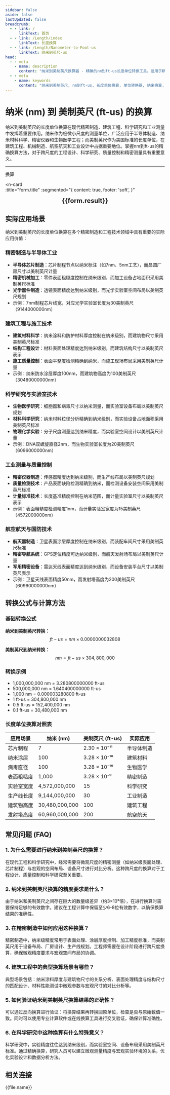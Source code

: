 ```yaml
---
sidebar: false
aside: false
lastUpdated: false
breadcrumb:
  - - link: /
      linkText: 首页
  - - link: /Length/index
      linkText: 长度换算
  - - link: /Length/Nanometer-to-Foot-us
      linkText: 纳米到英尺-us
head:
  - - meta
    - name: description
      content: "纳米到美制英尺换算器 - 精确的nm到ft-us长度单位转换工具。适用于精密制造、建筑工程、科学研究和工业测量的微观到宏观尺度换算。"
  - - meta
    - name: keywords
      content: "纳米到美制英尺, nm到ft-us, 长度单位换算, 单位转换器, 纳米换算, 美制英尺换算, 精密制造, 建筑工程, 科学研究, 工业测量, 精密测量, 长度转换, 单位换算表, 纳米英尺对照表"
---
```

# 纳米 (nm) 到 美制英尺 (ft-us) 的换算

纳米到美制英尺的长度单位换算在现代精密制造、建筑工程、科学研究和工业测量中发挥着重要作用。纳米作为极微小尺度的测量单位，广泛应用于半导体制造、纳米材料科学、精密仪器和生物医学工程；而美制英尺作为美国标准的长度单位，在建筑工程、机械制造、航空航天和工业设计中占据重要地位。掌握nm到ft-us的精确换算方法，对于跨尺度的工程设计、科学研究、质量控制和精密测量具有重要意义。

---
<script setup>
import { onMounted, reactive, inject, ref } from 'vue'
import { NButton, NForm, NFormItem, NInput, NInputNumber, NSelect, NCard, useMessage,NGrid ,NGi } from 'naive-ui'
import { defineClientComponent } from 'vitepress'
import { Length } from '../files';
const seoKey = ['单位转换器','单位换算','长度单位转换器','长度单位转换','尺寸换算','长度单位换算','长度单位换算表','纳米美制英尺','纳米和美制英尺','纳米单位','一纳米等于多少美制英尺','纳米到美制英尺换算','nm ft-us','纳米和美制英尺的换算单位','纳米美制英尺转换','ft-us是什么单位','纳米和美制英尺','纳米换算','nm','美制英尺单位','长度换算公式','纳米转美制英尺','美制英尺换算','纳米计算器','美制英尺计算器','长度单位','纳米到美制英尺公式','美制英尺转换器','纳米美制英尺对照表','长度转换','单位换算表','纳米美制英尺换算器','美制英尺长度','纳米长度','长度计算','单位转换公式','纳米美制英尺计算','长度换算器','美制英尺单位换算','纳米单位换算','长度单位转换表','纳米美制英尺转换表']
const convert = inject('convert')

const form = reactive({
  number: null,
  result: '',
  title: '纳米 (nm) 到 美制英尺 (ft-us) 的换算'
})

const convertHandler = () => {
  if (form.number !== null && !isNaN(form.number)) {
    const convertedValue = parseFloat(form.number) * 0.0000000032808
    form.result = `${form.number}nm = ${convertedValue.toFixed(12)}ft-us`
  } else {
    form.result = '请输入有效的数值。'
  }
}
</script>

<n-form size="large" :model="form">
  <n-form-item label="纳米 (nm)">
    <n-input-number v-model:value="form.number" placeholder="输入纳米" style="width: 100%" />
  </n-form-item>
  <n-form-item>
    <n-button type="info" @click="convertHandler" block>换算</n-button>
  </n-form-item>
</n-form>

<n-card  
  :title="form.title"
  :segmented="{
    content: true,
    footer: 'soft',
  }"
>
  <div  style="text-align:center;font-size:20px;">
    <strong>{{form.result}}</strong>
  </div>
    <template #footer>
    <div>
      <span v-for="item of seoKey">{{item}}，</span>
    </div>
  </template>
</n-card>

## 实际应用场景

纳米到美制英尺的长度单位换算在多个精密制造和工程技术领域中具有重要的实际应用价值：

### 精密制造与半导体工业
- **半导体芯片制造**：芯片制程节点以纳米标注（如7nm、5nm工艺），而晶圆厂房尺寸以美制英尺计量
- **精密机械加工**：零件表面粗糙度控制在纳米级别，而加工设备占地面积采用美制英尺标准
- **光学器件制造**：透镜表面精度达到纳米级别，而光学实验室空间布局以美制英尺规划
- 示例：7nm制程芯片线宽，对应光学实验室长度为30美制英尺（9144000000nm）

### 建筑工程与施工技术
- **建筑材料科学**：纳米涂料和防护材料厚度控制在纳米级别，而建筑物尺寸采用美制英尺标准
- **结构工程设计**：材料表面处理精度达到纳米级别，而建筑结构尺寸以美制英尺表示
- **施工质量控制**：表面平整度检测精确到纳米，而施工现场布局采用美制英尺计量
- 示例：纳米防水涂层厚度100nm，而建筑物高度为100美制英尺（30480000000nm）

### 科学研究与实验室技术
- **生物医学研究**：细胞器和病毒尺寸以纳米测量，而实验室设备布局以美制英尺规划
- **材料科学研究**：纳米材料粒径分析精确到纳米级别，而实验设备占地面积采用美制英尺标准
- **物理化学实验**：分子尺度测量达到纳米精度，而实验室空间设计以美制英尺计量
- 示例：DNA双螺旋直径2nm，而生物实验室长度为20美制英尺（6096000000nm）

### 工业测量与质量控制
- **精密仪器制造**：传感器精度达到纳米级别，而生产线布局以美制英尺规划
- **质量检测技术**：产品表面缺陷检测精确到纳米，而检测设备安装空间采用美制英尺标准
- **计量标准技术**：长度基准精度控制在纳米范围，而计量实验室尺寸以美制英尺表示
- 示例：表面粗糙度检测精度1nm，而计量实验室宽度为15美制英尺（4572000000nm）

### 航空航天与国防技术
- **航天器制造**：卫星表面涂层厚度控制在纳米级别，而装配车间尺寸采用美制英尺标准
- **精密导航系统**：GPS定位精度可达纳米级别，而航天发射场布局以美制英尺计量
- **军用精密设备**：雷达天线表面精度达到纳米级别，而设备安装平台尺寸以美制英尺表示
- 示例：卫星天线表面精度50nm，而发射塔高度为200美制英尺（60960000000nm）

## 转换公式与计算方法

### 基础转换公式

**纳米到美制英尺转换：**
$$ ft-us = nm \times 0.0000000032808 $$

**美制英尺到纳米转换：**
$$ nm = ft-us \times 304,800,000 $$

### 转换示例
- 1,000,000,000 nm = 3.280800000000 ft-us
- 500,000,000 nm = 1.640400000000 ft-us
- 1,000 nm = 0.000003280800 ft-us
- 1 ft-us = 304,800,000 nm
- 0.5 ft-us = 152,400,000 nm
- 0.1 ft-us = 30,480,000 nm

### 长度单位换算对照表

| 应用场景 | 纳米 (nm) | 美制英尺 (ft-us) | 实际应用 |
|---------|-----------|------------------|----------|
| 芯片制程 | 7 | 2.30 × 10⁻¹¹ | 半导体制造 |
| 纳米涂层 | 100 | 3.28 × 10⁻¹⁰ | 建筑材料 |
| 病毒直径 | 100 | 3.28 × 10⁻¹⁰ | 生物医学 |
| 表面粗糙度 | 1,000 | 3.28 × 10⁻⁹ | 精密制造 |
| 实验室宽度 | 4,572,000,000 | 15 | 科学研究 |
| 生产线长度 | 9,144,000,000 | 30 | 工业制造 |
| 建筑物高度 | 30,480,000,000 | 100 | 建筑工程 |
| 发射塔高度 | 60,960,000,000 | 200 | 航空航天 |

## 常见问题 (FAQ)

### 1. 为什么需要进行纳米到美制英尺的换算？
在现代工程和科学研究中，经常需要将微观尺度的精密测量（如纳米级表面处理、芯片制程）与宏观的空间布局、设备尺寸进行对比分析。这种跨尺度的换算对于工程设计、质量控制和科学研究至关重要。

### 2. 纳米到美制英尺换算的精度要求是什么？
由于纳米和美制英尺之间存在巨大的数量级差异（约3×10⁸倍），在进行换算时需要保持足够的有效数字。建议在工程计算中保留至少6-8位有效数字，以确保换算结果的准确性。

### 3. 在精密制造中如何应用这种换算？
精密制造中，纳米级精度常用于表面处理、涂层厚度控制、加工精度标准，而美制英尺用于设备布局、厂房设计、生产线规划。工程师需要在设计阶段进行跨尺度换算，确保微观精度要求与宏观空间布局的协调。

### 4. 建筑工程中的典型换算场景有哪些？
典型场景包括：纳米涂料厚度与建筑物尺寸的关系分析、表面处理精度与结构尺寸的匹配设计、材料性能测试中微观参数与宏观尺寸的对比分析等。

### 5. 如何验证纳米到美制英尺换算结果的正确性？
可以通过反向换算进行验证：将换算结果再转换回原单位，检查是否与原始数值一致。同时可以使用专业计算软件或在线换算工具进行交叉验证，确保计算准确性。

### 6. 在科学研究中这种换算有什么特殊意义？
科学研究中，实验精度往往达到纳米级别，而实验室空间、设备布局采用美制英尺标准。通过精确换算，研究人员可以建立微观测量精度与宏观实验环境的关系，优化实验设计和数据分析方法。

## 相关连接
<n-grid x-gap="12" :cols="2">
  <n-gi v-for="(file, index) in Length" :key="index">
    <n-button
      text
      tag="a"
      :href="file.path"
      type="info"
    >
      {{file.name}}
    </n-button>
  </n-gi>
</n-grid>